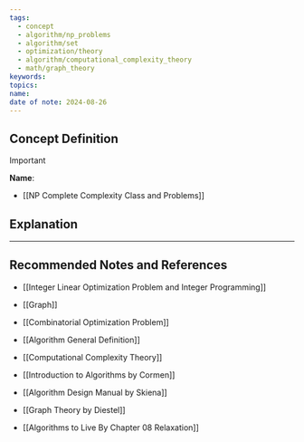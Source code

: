 ```yaml
---
tags:
  - concept
  - algorithm/np_problems
  - algorithm/set
  - optimization/theory
  - algorithm/computational_complexity_theory
  - math/graph_theory
keywords: 
topics: 
name: 
date of note: 2024-08-26
---
```


## Concept Definition

>[!important]
>**Name**: 



- [[NP Complete Complexity Class and Problems]]

## Explanation





-----------
##  Recommended Notes and References


- [[Integer Linear Optimization Problem and Integer Programming]]
- [[Graph]]
- [[Combinatorial Optimization Problem]]
- [[Algorithm General Definition]]
- [[Computational Complexity Theory]]


- [[Introduction to Algorithms by Cormen]] 
- [[Algorithm Design Manual by Skiena]]
- [[Graph Theory by Diestel]]


- [[Algorithms to Live By Chapter 08 Relaxation]]